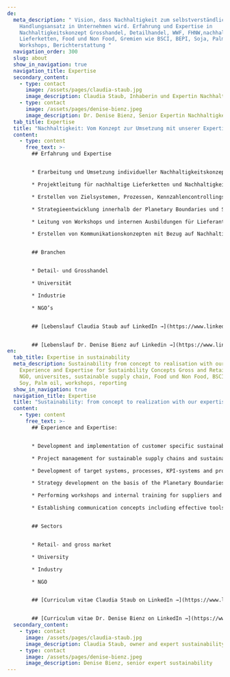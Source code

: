 ```yaml
---
de:
  meta_description: " Vision, dass Nachhaltigkeit zum selbstverständlichen
    Handlungsansatz in Unternehmen wird. Erfahrung und Expertise in
    Nachhaltigkeitskonzept Grosshandel, Detailhandel, WWF, FHNW,nachhaltige
    Lieferketten, Food und Non Food, Gremien wie BSCI, BEPI, Soja, Palmöl,
    Workshops, Berichterstattung "
  navigation_order: 300
  slug: about
  show_in_navigation: true
  navigation_title: Expertise
  secondary_content:
    - type: contact
      image: /assets/pages/claudia-staub.jpg
      image_description: Claudia Staub, Inhaberin und Expertin Nachhaltigkeit
    - type: contact
      image: /assets/pages/denise-bienz.jpeg
      image_description: Dr. Denise Bienz, Senior Expertin Nachhaltigkeit
  tab_title: Expertise
  title: "Nachhaltigkeit: Vom Konzept zur Umsetzung mit unserer Expertise. "
  content:
    - type: content
      free_text: >-
        ## Erfahrung und Expertise


        * Erarbeitung und Umsetzung individueller Nachhaltigkeitskonzepte für Handel, Industrie, Gastronomie, Kultur und Universität

        * Projektleitung für nachhaltige Lieferketten und Nachhaltigkeitsstandards für Food und Non Food (Rohstoffe wie Kakao, Palmöl, Soja, Kaffee, Baumwolle sowie Textil)

        * Erstellen von Zielsystemen, Prozessen, Kennzahlencontrollings und Beschaffungsrichtlinien

        * Strategieentwicklung innerhalb der Planetary Boundaries und Sustainable Development Goals (SDG)

        * Leitung von Workshops und internen Ausbildungen für Lieferanten und Mitarbeitende

        * Erstellen von Kommunikationskonzepten mit Bezug auf Nachhaltigkeit in Unternehmen und die dazu erforderlichen Kommunikationsunterlagen


        ## Branchen


        * Detail- und Grosshandel

        * Universität

        * Industrie

        * NGO’s


        ## [Lebenslauf Claudia Staub auf LinkedIn →](https://www.linkedin.com/in/claudia-staub-0154ab44)


        ## [Lebenslauf Dr. Denise Bienz auf Linkedin →](https://www.linkedin.com/in/denise-bienz-septinus-31509986/)
en:
  tab_title: Expertise in sustainability
  meta_description: Sustainability from concept to realisation with our expertise.
    Experience and Expertise for Sustainbility Concepts Gross and Retail market,
    NGO, universites, sustainable supply chain, Food und Non Food, BSCI, BEPI,
    Soy, Palm oil, workshops, reporting
  show_in_navigation: true
  navigation_title: Expertise
  title: "Sustainability: from concept to realization with our expertise. "
  content:
    - type: content
      free_text: >-
        ## Experience and Expertise:


        * Development and implementation of customer specific sustainability concepts for trade, industry, gastronomy, and university

        * Project management for sustainable supply chains and sustainability standards for food and non-food (raw materials such as cocoa, palm oil, soya, coffee, cotton and textiles)

        * Development of target systems, processes, KPI-systems and procurement guidelines

        * Strategy development on the basis of the Planetary Boundaries and Sustainable Development Goals (SDG)

        * Performing workshops and internal training for suppliers and employees

        * Establishing communication concepts including effective tools


        ## Sectors


        * Retail- and gross market

        * University

        * Industry

        * NGO


        ## [Curriculum vitae Claudia Staub on LinkedIn →](https://www.linkedin.com/in/claudia-staub-0154ab44)


        ## [Curriculum vitae Dr. Denise Bienz on LinkedIn →](https://www.linkedin.com/in/denise-bienz-septinus-31509986/)
  secondary_content:
    - type: contact
      image: /assets/pages/claudia-staub.jpg
      image_description: Claudia Staub, owner and expert sustainability
    - type: contact
      image: /assets/pages/denise-bienz.jpeg
      image_description: Denise Bienz, senior expert sustainability
---
```

